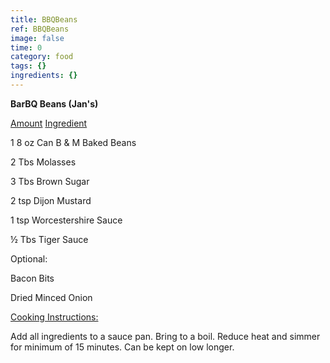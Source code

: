 ```yaml
---
title: BBQBeans
ref: BBQBeans
image: false
time: 0
category: food
tags: {}
ingredients: {}
---
```

**BarBQ Beans (Jan's)**



[Amount]() [Ingredient]()


1 8 oz Can B & M Baked Beans

2 Tbs Molasses

3 Tbs Brown Sugar

2 tsp Dijon Mustard

1 tsp Worcestershire Sauce

½ Tbs Tiger Sauce


Optional:

Bacon Bits

Dried Minced Onion



[Cooking Instructions:]()


Add all ingredients to a sauce pan. Bring to a boil. Reduce heat and
simmer for minimum of 15 minutes. Can be kept on low longer.


